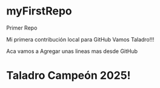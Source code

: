 # myFirstRepo
Primer Repo 

Mi primera contribución local para GitHub
Vamos Taladro!!!

Aca vamos a Agregar unas lineas mas desde GitHub

# Taladro Campeón 2025!
